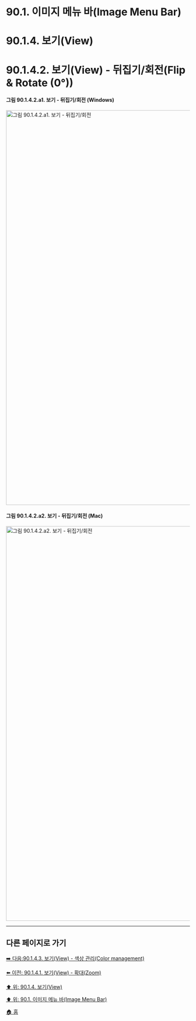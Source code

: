 # 90.1. 이미지 메뉴 바(Image Menu Bar)
# 90.1.4. 보기(View)
# 90.1.4.2. 보기(View) - 뒤집기/회전(Flip & Rotate (0°))

#### 그림 90.1.4.2.a1. 보기 - 뒤집기/회전 (Windows)
<img width="1080" alt="그림 90.1.4.2.a1. 보기 - 뒤집기/회전" environment="MacOS:Sonoma 14.2.1 GIMP 2.10.36" src="https://github.com/wonder13662/gimp/assets/15767104/f27e2cfe-d86c-4f44-a82c-15d222347b2e">

#### 그림 90.1.4.2.a2. 보기 - 뒤집기/회전 (Mac)
<img width="1080" alt="그림 90.1.4.2.a2. 보기 - 뒤집기/회전" environment="MacOS:Sonoma 14.2.1 GIMP 2.10.36" src="https://github.com/wonder13662/gimp/assets/15767104/692c2004-d1a6-4529-8835-b437158c82ea">

***

## 다른 페이지로 가기

[➡️ 다음:90.1.4.3. 보기(View) - 색상 관리(Color management)](./90-01-04-viewx-03-color_management.md)

[⬅️ 이전: 90.1.4.1. 보기(View) - 확대(Zoom)](./90-01-04-viewx-01-zoom.md)

[⬆️ 위: 90.1.4. 보기(View)](./90-01-04-view.md)

[⬆️ 위: 90.1. 이미지 메뉴 바(Image Menu Bar)](./90-01-00-image-menu-bar.md)

[🏠 홈](./00-home.md)
